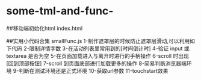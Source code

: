 # some-tml-and-func-

##移动端初始化html
index.html

##实用小代码合集
smallFunc.js
1-制作遮罩层的时候防止遮罩层滑动,可以利用如下代码
2-限制详情字数
3-在活动列表里常用到的[时间倒计时]
4-验证 input 或 textarea 是否为空
5-在页面加载进入与离开时进行的手柄操作
6-scroll 时出现[回到顶部按钮]
7-scroll 到页面底部进行加载更多的操作
8-简易判断浏览器端环境
9-判断在测试环境还是正式环境
10-获取url参数
11-touchstart效果
